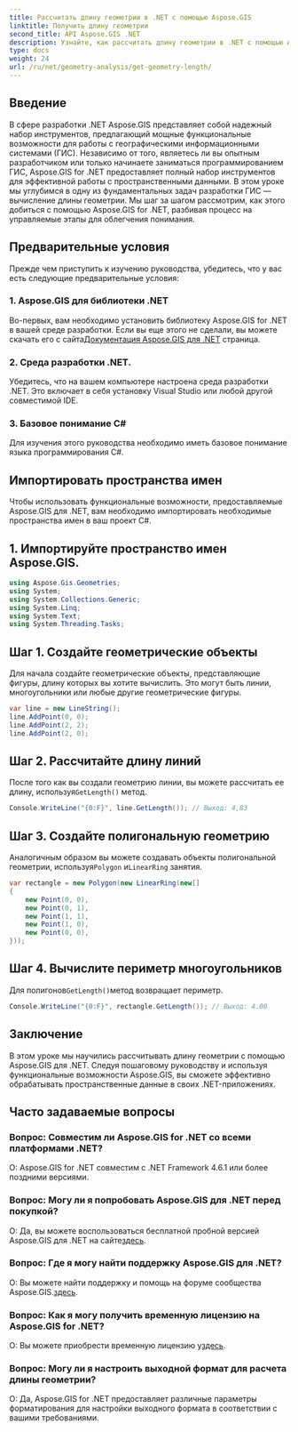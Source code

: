 ```yaml
---
title: Рассчитать длину геометрии в .NET с помощью Aspose.GIS
linktitle: Получить длину геометрии
second_title: API Aspose.GIS .NET
description: Узнайте, как рассчитать длину геометрии в .NET с помощью Aspose.GIS для эффективной обработки пространственных данных. Пошаговое руководство с примерами кода.
type: docs
weight: 24
url: /ru/net/geometry-analysis/get-geometry-length/
---
```

## Введение
В сфере разработки .NET Aspose.GIS представляет собой надежный набор инструментов, предлагающий мощные функциональные возможности для работы с географическими информационными системами (ГИС). Независимо от того, являетесь ли вы опытным разработчиком или только начинаете заниматься программированием ГИС, Aspose.GIS for .NET предоставляет полный набор инструментов для эффективной работы с пространственными данными. В этом уроке мы углубимся в одну из фундаментальных задач разработки ГИС — вычисление длины геометрии. Мы шаг за шагом рассмотрим, как этого добиться с помощью Aspose.GIS for .NET, разбивая процесс на управляемые этапы для облегчения понимания.
## Предварительные условия
Прежде чем приступить к изучению руководства, убедитесь, что у вас есть следующие предварительные условия:
### 1. Aspose.GIS для библиотеки .NET
 Во-первых, вам необходимо установить библиотеку Aspose.GIS for .NET в вашей среде разработки. Если вы еще этого не сделали, вы можете скачать его с сайта[Документация Aspose.GIS для .NET](https://reference.aspose.com/gis/net/) страница.
### 2. Среда разработки .NET.
Убедитесь, что на вашем компьютере настроена среда разработки .NET. Это включает в себя установку Visual Studio или любой другой совместимой IDE.
### 3. Базовое понимание C#
Для изучения этого руководства необходимо иметь базовое понимание языка программирования C#.

## Импортировать пространства имен
Чтобы использовать функциональные возможности, предоставляемые Aspose.GIS для .NET, вам необходимо импортировать необходимые пространства имен в ваш проект C#.
## 1. Импортируйте пространство имен Aspose.GIS.
```csharp
using Aspose.Gis.Geometries;
using System;
using System.Collections.Generic;
using System.Linq;
using System.Text;
using System.Threading.Tasks;
```

## Шаг 1. Создайте геометрические объекты
Для начала создайте геометрические объекты, представляющие фигуры, длину которых вы хотите вычислить. Это могут быть линии, многоугольники или любые другие геометрические фигуры.
```csharp
var line = new LineString();
line.AddPoint(0, 0);
line.AddPoint(2, 2);
line.AddPoint(2, 0);
```
## Шаг 2. Рассчитайте длину линий
 После того как вы создали геометрию линии, вы можете рассчитать ее длину, используя`GetLength()` метод.
```csharp
Console.WriteLine("{0:F}", line.GetLength()); // Выход: 4,83
```
## Шаг 3. Создайте полигональную геометрию
 Аналогичным образом вы можете создавать объекты полигональной геометрии, используя`Polygon` и`LinearRing` занятия.
```csharp
var rectangle = new Polygon(new LinearRing(new[]
{
    new Point(0, 0),
    new Point(0, 1),
    new Point(1, 1),
    new Point(1, 0),
    new Point(0, 0),
}));
```
## Шаг 4. Вычислите периметр многоугольников
 Для полигонов`GetLength()`метод возвращает периметр.
```csharp
Console.WriteLine("{0:F}", rectangle.GetLength()); // Выход: 4.00
```

## Заключение
В этом уроке мы научились рассчитывать длину геометрии с помощью Aspose.GIS для .NET. Следуя пошаговому руководству и используя функциональные возможности Aspose.GIS, вы сможете эффективно обрабатывать пространственные данные в своих .NET-приложениях.
## Часто задаваемые вопросы
### Вопрос: Совместим ли Aspose.GIS for .NET со всеми платформами .NET?
О: Aspose.GIS for .NET совместим с .NET Framework 4.6.1 или более поздними версиями.
### Вопрос: Могу ли я попробовать Aspose.GIS для .NET перед покупкой?
 О: Да, вы можете воспользоваться бесплатной пробной версией Aspose.GIS для .NET на сайте[здесь](https://releases.aspose.com/).
### Вопрос: Где я могу найти поддержку Aspose.GIS для .NET?
 О: Вы можете найти поддержку и помощь на форуме сообщества Aspose.GIS.[здесь](https://forum.aspose.com/c/gis/33).
### Вопрос: Как я могу получить временную лицензию на Aspose.GIS for .NET?
 О: Вы можете приобрести временную лицензию у[здесь](https://purchase.aspose.com/temporary-license/).
### Вопрос: Могу ли я настроить выходной формат для расчета длины геометрии?
О: Да, Aspose.GIS for .NET предоставляет различные параметры форматирования для настройки выходного формата в соответствии с вашими требованиями.